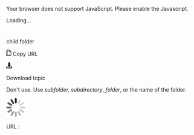 Your browser does not support JavaScript. Please enable the Javascript.

Loading...

# 

child folder

![Copy URL](child-folder_files/Copy.png)
Copy URL

![Download](child-folder_files/Download.png)

Download topic

Don't use. Use *subfolder,* *subdirectory*, *folder*, or the name of the folder.

![In progress](child-folder_files/activity-large.gif)

URL :
